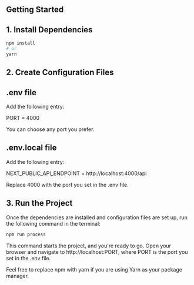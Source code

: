 ## Getting Started

## 1. Install Dependencies

```bash
npm install
# or
yarn
```

## 2. Create Configuration Files

## .env file

Add the following entry:

PORT = 4000

You can choose any port you prefer.

## .env.local file

Add the following entry:

NEXT_PUBLIC_API_ENDPOINT = http://localhost:4000/api

Replace 4000 with the port you set in the .env file.

## 3. Run the Project

Once the dependencies are installed and configuration files are set up, run the following command in the terminal:

```bash
npm run process

```

This command starts the project, and you're ready to go. Open your browser and navigate to http://localhost:PORT, where PORT is the port you set in the .env file.

Feel free to replace npm with yarn if you are using Yarn as your package manager.
